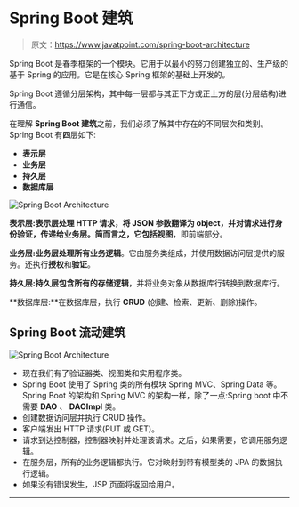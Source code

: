# Spring Boot 建筑

> 原文：<https://www.javatpoint.com/spring-boot-architecture>

Spring Boot 是春季框架的一个模块。它用于以最小的努力创建独立的、生产级的基于 Spring 的应用。它是在核心 Spring 框架的基础上开发的。

Spring Boot 遵循分层架构，其中每一层都与其正下方或正上方的层(分层结构)进行通信。

在理解 **Spring Boot 建筑**之前，我们必须了解其中存在的不同层次和类别。Spring Boot 有**四**层如下:

*   **表示层**
*   **业务层**
*   **持久层**
*   **数据库层**

![Spring Boot Architecture](../img/10bd6e31b19732c15c98c5643587ffc6.png)

**表示层:**表示层处理 HTTP 请求，将 JSON 参数翻译为 object，并对请求进行身份验证，传递给业务层。简而言之，它包括**视图**，即前端部分。

**业务层:**业务层处理所有**业务逻辑**。它由服务类组成，并使用数据访问层提供的服务。还执行**授权**和**验证**。

**持久层:**持久层包含所有的**存储逻辑**，并将业务对象从数据库行转换到数据库行。

**数据库层:**在数据库层，执行 **CRUD** (创建、检索、更新、删除)操作。

## Spring Boot 流动建筑

![Spring Boot Architecture](../img/9144e26eca919adc9f5f0fde952ec7ec.png)

*   现在我们有了验证器类、视图类和实用程序类。
*   Spring Boot 使用了 Spring 类的所有模块 Spring MVC、Spring Data 等。Spring Boot 的架构和 Spring MVC 的架构一样，除了一点:Spring boot 中不需要 **DAO** 、 **DAOImpl** 类。
*   创建数据访问层并执行 CRUD 操作。
*   客户端发出 HTTP 请求(PUT 或 GET)。
*   请求到达控制器，控制器映射并处理该请求。之后，如果需要，它调用服务逻辑。
*   在服务层，所有的业务逻辑都执行。它对映射到带有模型类的 JPA 的数据执行逻辑。
*   如果没有错误发生，JSP 页面将返回给用户。

* * *